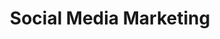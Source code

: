 ---
layout: default
image: laurey.jpg
name: Laurey Kiehne
title: Social Media Marketing
order: 13

social: 
  - account: twitter
    username: lakiehne
  - account: instagram
    username: laureyanne
    
---